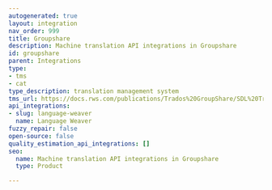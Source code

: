 ```yaml
---
autogenerated: true
layout: integration
nav_order: 999
title: Groupshare
description: Machine translation API integrations in Groupshare
id: groupshare
parent: Integrations
type:
- tms
- cat
type_description: translation management system
tms_url: https://docs.rws.com/publications/Trados%20GroupShare/SDL%20Trados%20GroupShare%202020%20SR1
api_integrations:
- slug: language-weaver
  name: Language Weaver
fuzzy_repair: false
open-source: false
quality_estimation_api_integrations: []
seo:
  name: Machine translation API integrations in Groupshare
  type: Product

---
```


